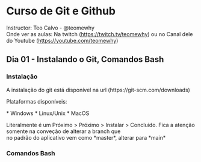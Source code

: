 # Curso de Git e Github
Instructor: Teo Calvo - @teomewhy <br>
Onde ver as aulas: Na twitch (https://twitch.tv/teomewhy) ou no Canal dele do Youtube (https://youtube.com/teomewhy)

## Dia 01 - Instalando o Git, Comandos Bash

### Instalação
</p> A instalação do git está disponível na url (https://git-scm.com/downloads) </p>
<p>Plataformas disponíveis: </p>
* Windows
* Linux/Unix
* MacOS

<p>Literalmente é um Próximo > Próximo > Instalar > Concluido. Fica a atenção somente na conveção de alterar a branch que <br> 
no padrão do aplicativo vem como *master*, alterar para *main*
</p>

### Comandos Bash